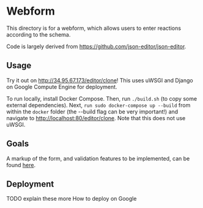 # Webform

This directory is for a webform, which allows users to enter reactions according to the schema.

Code is largely derived from <https://github.com/json-editor/json-editor>.

## Usage

Try it out on <http://34.95.67.173/editor/clone>! This uses uWSGI and Django on Google Compute Engine for deployment.

To run locally, install Docker Compose. Then, run `./build.sh` (to copy some external dependencies). Next, `run sudo docker-compose up --build` from within the `docker` folder (the --build flag can be very important!) and navigate to <http://localhost:80/editor/clone>.  Note that this does not use uWSGI.

## Goals

A markup of the form, and validation features to be implemented, can be found [here](https://docs.google.com/document/d/1kinvTzbyCM3YVUqZoSbhFKePGoYNPElhrGs7PILDPWo/edit).

## Deployment

TODO explain these more
How to deploy on Google
